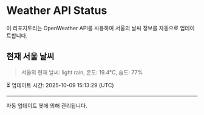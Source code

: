 
# Weather API Status

이 리포지토리는 OpenWeather API를 사용하여 서울의 날씨 정보를 자동으로 업데이트합니다.

## 현재 서울 날씨
> 서울의 현재 날씨: light rain, 온도: 19.4°C, 습도: 77%

⏳ 업데이트 시간: 2025-10-09 15:13:29 (UTC)

---
자동 업데이트 봇에 의해 관리됩니다.
